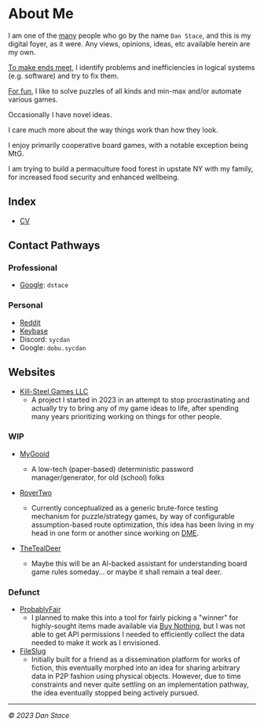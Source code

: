 # About Me

I am one of the [many](https://howmany-ofme.com) people who go by the name `Dan Stace`, and this is my digital foyer, as it were. Any views, opinions, ideas, etc available herein are my own.

[To make ends meet](CV/index.md), I identify problems and inefficiencies in logical systems (e.g. software) and try to fix them.

[For fun](Fun/index.md), I like to solve puzzles of all kinds and min-max and/or automate various games.

Occasionally I have novel ideas.

I care much more about the way things work than how they look.

I enjoy primarily cooperative board games, with a notable exception being MtG.

I am trying to build a permaculture food forest in upstate NY with my family, for increased food security and enhanced wellbeing.

## Index

- [CV](CV/index.md)

## Contact Pathways

### Professional

- [Google](https://gmail.com): `dstace`

### Personal

- [Reddit](https://reddit.com/u/sycdan)
- [Keybase](https://keybase.io/sycdan)
- Discord: `sycdan`
- Google: `dobu.sycdan`

## Websites

- [Kill-Steel Games LLC](http://killsteelgames.com)
  - A project I started in 2023 in an attempt to stop procrastinating and actually try to bring any of my game ideas to life, after spending many years prioritizing working on things for other people.

### WIP

- [MyGooid](http://mygooid.com)

  - A low-tech (paper-based) deterministic password manager/generator, for old (school) folks

- [RoverTwo](http://rovertwo.com)
  - Currently conceptualized as a generic brute-force testing mechanism for puzzle/strategy games, by way of configurable assumption-based route optimization, this idea has been living in my head in one form or another since working on [DME](CV/index.md#2006).
- [TheTealDeer](http://thetealdeer.com)
  - Maybe this will be an AI-backed assistant for understanding board game rules someday... or maybe it shall remain a teal deer.

### Defunct

- [ProbablyFair](http://probablyfair.com)
  - I planned to make this into a tool for fairly picking a "winner" for highly-sought items made available via [Buy Nothing](https://buynothingproject.org), but I was not able to get API permissions I needed to efficiently collect the data needed to make it work as I envisioned.
- [FileSlug](http://fileslug.com)
  - Initially built for a friend as a dissemination platform for works of fiction, this eventually morphed into an idea for sharing arbitrary data in P2P fashion using physical objects. However, due to time constraints and never quite settling on an implementation pathway, the idea eventually stopped being actively pursued.

---

_©️ 2023 Dan Stace_

